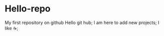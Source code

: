 # Hello-repo
My first repository on github
Hello git hub;
I am here to add new projects;
I like :coffee:;
